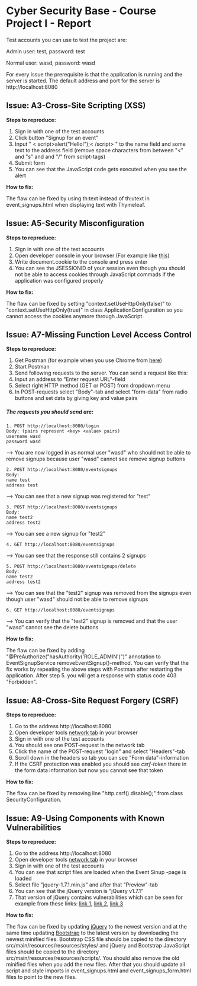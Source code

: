 # Cyber Security Base - Course Project I - Report

Test accounts you can use to test the project are:

Admin user: test, password: test

Normal user: wasd, password: wasd

For every issue the prerequisite is that the application is running and the server is started. The default address and port for the server is http://localhost:8080

## Issue: A3-Cross-Site Scripting (XSS)
**Steps to reproduce:**

1. Sign in with one of the test accounts
2. Click button "Signup for an event"
3. Input " < script>alert("Hello!");< /script> " to the name field and some text to the address field (remove space characters from between "<" and "s" and and "/" from script-tags)
4. Submit form
5. You can see that the JavaScript code gets executed when you see the alert

**How to fix:**

The flaw can be fixed by using th:text instead of th:utext in event_signups.html when displaying text with Thymeleaf.

## Issue: A5-Security Misconfiguration
**Steps to reproduce:**

1. Sign in with one of the test accounts 
2. Open developer console in your browser (For example like [this](https://developers.google.com/web/tools/chrome-devtools/console/))
3. Write document.cookie to the console and press enter
4. You can see the JSESSIONID of your session even though you should not be able to access cookies through JavaScript commads if the application was configured properly

**How to fix:**

The flaw can be fixed by setting "context.setUseHttpOnly(false)" to "context.setUseHttpOnly(true)" in class ApplicationConfiguration so you cannot access the cookies anymore through JavaScript.

## Issue: A7-Missing Function Level Access Control
**Steps to reproduce:**

1. Get Postman (for example when you use Chrome from [here](https://chrome.google.com/webstore/detail/postman/fhbjgbiflinjbdggehcddcbncdddomop))
2. Start Postman
3. Send following requests to the server. You can send a request like this:
  1. Input an address to "Enter request URL"-field
  2. Select right HTTP method (GET or POST) from dropdown menu
  3. In POST-requests select "Body"-tab and select "form-data" from radio buttons and set data by giving key and value pairs

##### The requests you should send are:

	1. POST http://localhost:8080/login 
	Body: (pairs represent <key> <value> pairs)
	username wasd
	password wasd 
  
  --> You are now logged in as normal user "wasd" who should not be able to remove signups because user "wasd" cannot see remove signup buttons
  
  	2. POST http://localhost:8080/eventsignups
	Body:
	name test
	address test
  
  --> You can see that a new signup was registered for "test"
  
 	3. POST http://localhost:8080/eventsignups
	Body:
	name test2
	address test2
  
  --> You can see a new signup for "test2"
  
  	4. GET http://localhost:8080/eventsignups
  
  --> You can see that the response still contains 2 signups
  
  	5. POST http://localhost:8080/eventsignups/delete
	Body:
	name test2
	address test2
  
  --> You can see that the "test2" signup was removed from the signups even though user "wasd" should not be able to remove signups
  
  	6. GET http://localhost:8080/eventsignups
  
  --> You can verify that the "test2" signup is removed and that the user "wasd" cannot see the delete buttons 
  

**How to fix:**

The flaw can be fixed by adding "@PreAuthorize("hasAuthority('ROLE_ADMIN')")" annotation to EventSignupService removeEventSignup()-method.
You can verify that the fix works by repeating the above steps with Postman after restarting the application. After step 5. you will get a response with status code 403 "Forbidden".

## Issue: A8-Cross-Site Request Forgery (CSRF)
**Steps to reproduce:**

1. Go to the address http://localhost:8080
2. Open developer tools [network tab](https://developers.google.com/web/tools/chrome-devtools/network-performance/resource-loading) in your browser
3. Sign in with one of the test accounts 
4. You should see one POST-request in the network tab
5. Click the name of the POST-request "login" and select "Headers"-tab
6. Scroll down in the headers so tab you can see "Form data"-information
7. If the CSRF protection was enabled you should see _csrf-token_ there in the form data information but now you cannot see that token 

**How to fix:**

The flaw can be fixed by removing line "http.csrf().disable();" from class SecurityConfiguration.

## Issue: A9-Using Components with Known Vulnerabilities
**Steps to reproduce:**

1. Go to the address http://localhost:8080
2. Open developer tools [network tab](https://developers.google.com/web/tools/chrome-devtools/network-performance/resource-loading) in your browser
3. Sign in with one of the test accounts 
4. You can see that script files are loaded when the Event Sinup -page is loaded
5. Select file "jquery-1.7.1.min.js" and after that "Preview"-tab 
6. You can see that the jQuery version is "jQuery v1.7.1"
7. That version of jQuery contains vulnerabilities which can be seen for example from these links: [link 1](http://erlend.oftedal.no/blog/?blogid=143), [link 2](https://domstorm.skepticfx.com/modules?id=529bbe6e125fac0000000003), [link 3](https://bugs.jquery.com/ticket/11290)

**How to fix:**

The flaw can be fixed by updating [jQuery](http://jquery.com/download/) to the newest version and at the same time updating [Bootstrap](http://getbootstrap.com/getting-started/) to the latest version by downloading the newest minified files. Bootstrap CSS file should be copied to the directory src/main/resources/resources/styles/ and jQuery and Bootstrap JavaScript files should be copied to the directory src/main/resources/resources/scripts/. You should also remove the old minified files when you add the new files. After that you should update all script and style imports in event_signups.html and event_signups_form.html files to point to the new files.
